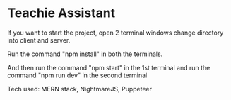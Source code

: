 # Teachie Assistant

If you want to start the project, open 2 terminal windows change directory into client and server.

Run the command "npm install" in both the terminals.

And then run the command "npm start" in the 1st terminal and run the command "npm run dev" in the second terminal

Tech used: MERN stack, NightmareJS, Puppeteer
